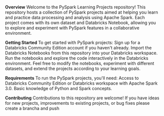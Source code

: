 **Overview**
Welcome to the PySpark Learning Projects repository! This repository hosts a collection of PySpark projects aimed at helping you learn and practice data processing and analysis using Apache Spark. Each project comes with its own dataset and Databricks Notebook, allowing you to explore and experiment with PySpark features in a collaborative environment.

**Getting Started**
To get started with PySpark projects:
Sign up for a Databricks Community Edition account if you haven't already.
Import the Databricks Notebooks from this repository into your Databricks workspace.
Run the notebooks and explore the code interactively in the Databricks environment.
Feel free to modify the notebooks, experiment with different datasets, and extend the projects according to your learning goals.

**Requirements**
To run the PySpark projects, you'll need:
Access to Databricks Community Edition or Databricks workspace with Apache Spark 3.0.
Basic knowledge of Python and Spark concepts.

**Contributing**
Contributions to this repository are welcome! If you have ideas for new projects, improvements to existing projects, or bug fixes please create a brancha and push
